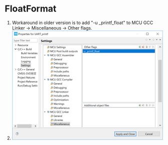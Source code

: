# FloatFormat
1. Workaround in older version is to add "-u _printf_float" to MCU GCC Linker -> Miscellaneous -> Other flags.
2. ![Follow the image](FloatFormat.png)
